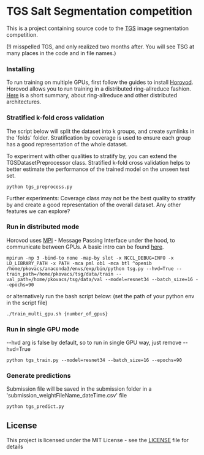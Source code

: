 # TGS Salt Segmentation competition

This is a project containing source code to the [TGS](https://www.kaggle.com/c/tgs-salt-identification-challenge) image segmentation competition.

(!I misspelled TGS, and only realized two months after. You will see TSG at many places in the code and in file names.)

### Installing

To run training on multiple GPUs, first follow the guides to install [Horovod](https://github.com/uber/horovod). Horovod allows you to run training in a distributed ring-allreduce fashion. [Here](https://www.oreilly.com/ideas/distributed-tensorflow) is a short summary, about ring-allreduce and other distributed architectures.


### Stratified k-fold cross validation

The script below will split the dataset into k groups, and create symlinks in the 'folds' folder.
Stratification by coverage is used to ensure each group has a good representation of the whole dataset.

To experiment with other qualities to stratify by, you can extend the TGSDatasetPreprocessor class. Stratified k-fold cross validation helps to better estimate the performance of the trained model on the unseen test set.

```
python tgs_preprocess.py
```

Further experiments: Coverage class may not be the best quality to stratify by and create a good representation of the overall dataset. Any other features we can explore?

### Run in distributed mode

Horovod uses [MPI](https://www.open-mpi.org/) - Message Passing Interface under the hood, to communicate between GPUs. A basic intro can be found [here](https://github.com/uber/horovod/blob/master/docs/concepts.md).

```
mpirun -np 3 -bind-to none -map-by slot -x NCCL_DEBUG=INFO -x LD_LIBRARY_PATH -x PATH -mca pml ob1 -mca btl ^openib /home/pkovacs/anaconda3/envs/exp/bin/python tsg.py --hvd=True --train_path=/home/pkovacs/tsg/data/train --val_path=/home/pkovacs/tsg/data/val --model=resnet34 --batch_size=16 --epochs=90
```

or alternatively run the bash script below:
(set the path of your python env in the script file)

```
./train_multi_gpu.sh {number_of_gpus}
```

### Run in single GPU mode

--hvd arg is false by default, so to run in single GPU way, just remove --hvd=True 

```
python tgs_train.py --model=resnet34 --batch_size=16 --epochs=90
```


### Generate predictions

Submission file will be saved in the submission folder in a 'submission_weightFileName_dateTime.csv' file

```
python tgs_predict.py
```

## License

This project is licensed under the MIT License - see the [LICENSE](LICENSE) file for details


